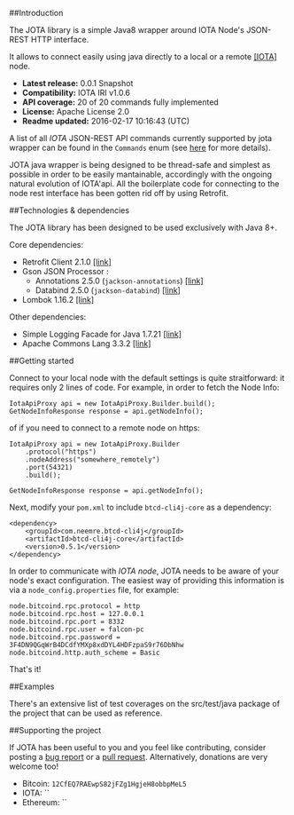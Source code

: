 ##Introduction

The JOTA library is a simple Java8 wrapper around IOTA Node's JSON-REST HTTP interface.

It allows to connect easily using java directly to a local or a remote [[IOTA]](https://iota.readme.io/docs/syncing-to-the-network) node.

* **Latest release:** 0.0.1 Snapshot
* **Compatibility:** IOTA IRI v1.0.6
* **API coverage:** 20 of 20 commands fully implemented
* **License:** Apache License 2.0 
* **Readme updated:** 2016-02-17 10:16:43 (UTC)

A list of all *IOTA* JSON-REST API commands currently supported by jota wrapper can be found in the `Commands` enum (see [here](IotaAPICommands.java) for more details).

JOTA java wrapper is being designed to be thread-safe and simplest as possible in order to be easily mantainable, accordingly with the ongoing natural evolution of IOTA'api.
All the boilerplate code for connecting to the node rest interface has been gotten rid off by using Retrofit. 

##Technologies & dependencies

The JOTA library has been designed to be used exclusively with Java 8+.

Core dependencies:
* Retrofit Client 2.1.0 [[link]](https://square.github.io/retrofit/)
* Gson JSON Processor :
  * Annotations 2.5.0 (`jackson-annotations`) [[link]](https://github.com/FasterXML/jackson-annotations)
  * Databind 2.5.0 (`jackson-databind`) [[link]](https://github.com/FasterXML/jackson-databind)
* Lombok 1.16.2 [[link]](https://github.com/rzwitserloot/lombok)

Other dependencies:
* Simple Logging Facade for Java 1.7.21 [[link]](http://www.slf4j.org/)
* Apache Commons Lang 3.3.2 [[link]](http://commons.apache.org/proper/commons-lang/)


##Getting started <a name="getting-started"></a>

Connect to your local node with the default settings is quite straitforward: it requires only 2 lines of code. For example, in order to fetch the Node Info:

	IotaApiProxy api = new IotaApiProxy.Builder.build();
	GetNodeInfoResponse response = api.getNodeInfo();

of if you need to connect to a remote node on https:

	IotaApiProxy api = new IotaApiProxy.Builder 
		.protocol("https")
		.nodeAddress("somewhere_remotely") 
		.port(54321) 
		.build();
	
	GetNodeInfoResponse response = api.getNodeInfo();

Next, modify your `pom.xml` to include `btcd-cli4j-core` as a dependency:

	<dependency>
		<groupId>com.neemre.btcd-cli4j</groupId>
		<artifactId>btcd-cli4j-core</artifactId>
		<version>0.5.1</version>
	</dependency>

In order to communicate with *IOTA node*, JOTA needs to be aware of your node's exact configuration. The easiest way of providing this information is via a `node_config.properties` file, for example:

	node.bitcoind.rpc.protocol = http
	node.bitcoind.rpc.host = 127.0.0.1
	node.bitcoind.rpc.port = 8332
	node.bitcoind.rpc.user = falcon-pc
	node.bitcoind.rpc.password = 3F4DN9QGqWrB4DCdfYMXp8xdDYL4HDFzpaS9r76DbNhw
	node.bitcoind.http.auth_scheme = Basic

That's it!
	
##Examples

There's an extensive list of test coverages on the src/test/java package of the project that can be used as reference.

##Supporting the project

If JOTA has been useful to you and you feel like contributing, consider posting a [bug report](https://github.com/priiduneemre/btcd-cli4j/issues) or a [pull request](https://github.com/priiduneemre/btcd-cli4j/pulls). Alternatively, donations are very welcome too!

* Bitcoin: `12CfEQ7RAEwpS82jFZg1HgjeH8obbpMeL5`
* IOTA: ``
* Ethereum: ``

